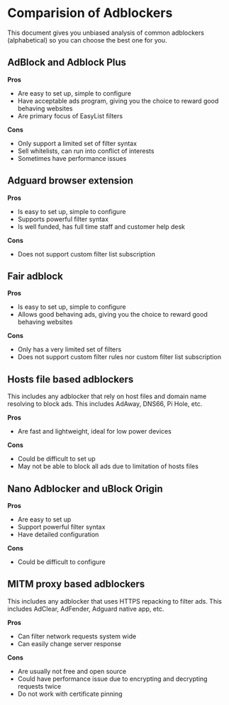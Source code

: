 # Comparision of Adblockers

This document gives you unbiased analysis of common adblockers (alphabetical)
so you can choose the best one for you.

## AdBlock and Adblock Plus

**Pros**
* Are easy to set up, simple to configure
* Have acceptable ads program, giving you the choice to reward good behaving
  websites
* Are primary focus of EasyList filters

**Cons**
* Only support a limited set of filter syntax
* Sell whitelists, can run into conflict of interests
* Sometimes have performance issues

## Adguard browser extension

**Pros**
* Is easy to set up, simple to configure
* Supports powerful filter syntax
* Is well funded, has full time staff and customer help desk

**Cons**
* Does not support custom filter list subscription

## Fair adblock

**Pros**
* Is easy to set up, simple to configure
* Allows good behaving ads, giving you the choice to reward good behaving
  websites

**Cons**
* Only has a very limited set of filters
* Does not support custom filter rules nor custom filter list subscription

## Hosts file based adblockers

This includes any adblocker that rely on host files and domain name resolving
to block ads. This includes AdAway, DNS66, Pi Hole, etc.

**Pros**
* Are fast and lightweight, ideal for low power devices

**Cons**
* Could be difficult to set up
* May not be able to block all ads due to limitation of hosts files

## Nano Adblocker and uBlock Origin

**Pros**
* Are easy to set up
* Support powerful filter syntax
* Have detailed configuration

**Cons**
* Could be difficult to configure

## MITM proxy based adblockers

This includes any adblocker that uses HTTPS repacking to filter ads. This
includes AdClear, AdFender, Adguard native app, etc.

**Pros**
* Can filter network requests system wide
* Can easily change server response

**Cons**
* Are usually not free and open source
* Could have performance issue due to encrypting and decrypting requests twice
* Do not work with certificate pinning
